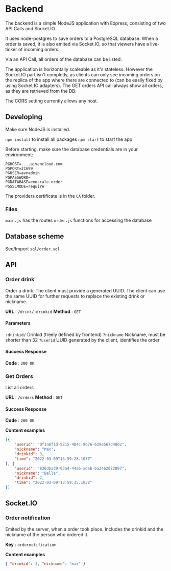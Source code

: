 # Backend

The backend is a simple NodeJS application with Express, consisting of two API Calls and Socket.IO.

It uses node-postgres to save orders to a PostgreSQL database. When a order is saved, it is also emited via
Socket.IO, so that viewers have a live-ticker of incoming orders.

Via an API Call, all orders of the database can be listed.

The application is horizontally scaleable as it's stateless. However the Socket.IO part isn't completly, as clients can only see incoming orders on the replica of the app where there are connected to (can be easily fixed by using Socket.IO adapters). The GET orders API call always show all orders, as they are retrieved from the DB.

The CORS setting currently allows any host.

## Developing
Make sure NodeJS is installed.

`npm install` to install all packages
`npm start` to start the app

Before starting, make sure the database credentials are in your environment:
```
PGHOST=....aivencloud.com
PGPORT=21699
PGUSER=avnadmin
PGPASSWORD=
PGDATABASE=exoscale-order
PGSSLMODE=require
```

The providers certificate is in the `CA` folder.

### Files
`main.js` has the routes
`order.js` functions for accessing the database

## Database scheme

See/Import `sql/order.sql`

## API

### Order drink

Order a drink. The client must provide a generated UUID.
The client can use the same UUID for further requests to replace the existing drink or nickname.

**URL** : `/drink/:drinkid`
**Method** : `GET`

#### Parameters

`:drinkid/` Drinkid (freely defined by frontend)
`?nickname` Nickname, must be shorter than 32
`?userid` UUID generated by the client, identifies the order

#### Success Response

**Code** : `200 OK`

### Get Orders

List all orders

**URL** : `/orders`
**Method** : `GET`

#### Success Response

**Code** : `200 OK`

**Content examples**

```json
[{
	"userid": "0f1a6f1d-5215-404c-8b76-629e567d48d2",
	"nickname": "Max",
	"drinkid": 3,
    "time": "2022-03-09T13:59:28.103Z"
}, {
	"userid": "836dba39-03a4-4426-adeb-ba2462072897",
	"nickname": "Bella",
	"drinkid": 2,
    "time": "2022-03-09T13:59:35.103Z"
}]
```

## Socket.IO

### Order notification
Emited by the server, when a order took place. Includes the drinkid and the nickname of the person who ordered it.

**Key** : `ordernotification`

**Content examples**
```json
{ "drinkid": 3, "nickname": "max" }
```